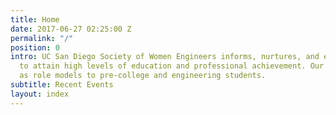 ```yaml
---
title: Home
date: 2017-06-27 02:25:00 Z
permalink: "/"
position: 0
intro: UC San Diego Society of Women Engineers informs, nurtures, and encourages women
  to attain high levels of education and professional achievement. Our members serve
  as role models to pre-college and engineering students.
subtitle: Recent Events
layout: index
---
```


